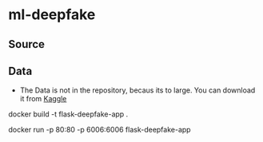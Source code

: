 # ml-deepfake

## Source

## Data

- The Data is not in the repository, becaus its to large. You can download it from [Kaggle](https://www.kaggle.com/datasets/manjilkarki/deepfake-and-real-images/data)


docker build -t flask-deepfake-app .

docker run -p 80:80 -p 6006:6006 flask-deepfake-app
